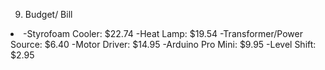 9. Budget/ Bill

<li>
-Styrofoam Cooler: $22.74
-Heat Lamp: $19.54
-Transformer/Power Source: $6.40
-Motor Driver: $14.95
-Arduino Pro Mini: $9.95
-Level Shift: $2.95
